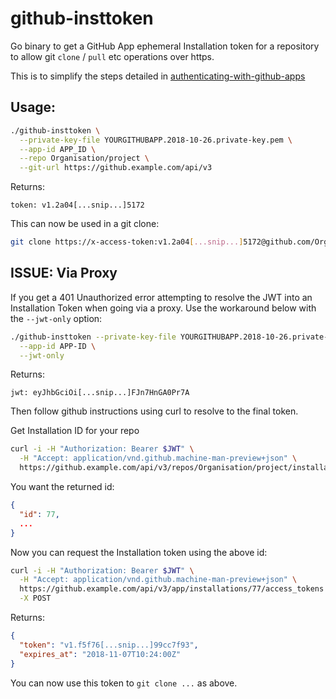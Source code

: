 # github-insttoken

Go binary to get a GitHub App ephemeral Installation token for a repository to allow
git `clone` / `pull` etc operations over https.

This is to simplify the steps detailed in [authenticating-with-github-apps](https://developer.github.com/apps/building-github-apps/authenticating-with-github-apps/)

## Usage:
```bash
./github-insttoken \
  --private-key-file YOURGITHUBAPP.2018-10-26.private-key.pem \
  --app-id APP_ID \
  --repo Organisation/project \
  --git-url https://github.example.com/api/v3
```
Returns:
```
token: v1.2a04[...snip...]5172
```

This can now be used in a git clone:
```bash
git clone https://x-access-token:v1.2a04[...snip...]5172@github.com/Organisation/project.git
```

## ISSUE: Via Proxy
If you get a 401 Unauthorized error attempting to resolve the JWT into
an Installation Token when going via a proxy.  Use the workaround below with
the `--jwt-only` option:
```bash
./github-insttoken --private-key-file YOURGITHUBAPP.2018-10-26.private-key.pem \
  --app-id APP-ID \
  --jwt-only
```
Returns:
```
jwt: eyJhbGciOi[...snip...]FJn7HnGA0Pr7A
```
Then follow github instructions using curl to resolve to the final token.

Get Installation ID for your repo
```bash
curl -i -H "Authorization: Bearer $JWT" \
  -H "Accept: application/vnd.github.machine-man-preview+json" \
  https://github.example.com/api/v3/repos/Organisation/project/installation
```
You want the returned id:
```json
{
  "id": 77,
  ...
}
```

Now you can request the Installation token using the above id:
```bash
curl -i -H "Authorization: Bearer $JWT" \
  -H "Accept: application/vnd.github.machine-man-preview+json" \
  https://github.example.com/api/v3/app/installations/77/access_tokens \
  -X POST
```
Returns:
```json
{
  "token": "v1.f5f76[...snip...]99cc7f93",
  "expires_at": "2018-11-07T10:24:00Z"
}
```
You can now use this token to `git clone ...` as above.
